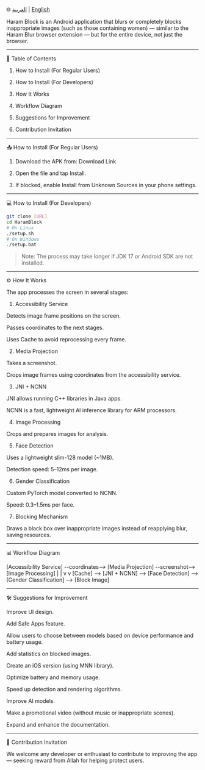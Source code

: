 🌐 [العربية](/README.md) | [English](#english)

Haram Block is an Android application that blurs or completely blocks inappropriate images (such as those containing women) — similar to the Haram Blur browser extension — but for the entire device, not just the browser.


---

📑 Table of Contents

1. How to Install (For Regular Users)


2. How to Install (For Developers)


3. How It Works


4. Workflow Diagram


5. Suggestions for Improvement


6. Contribution Invitation




---

📥 How to Install (For Regular Users)

1. Download the APK from: Download Link


2. Open the file and tap Install.


3. If blocked, enable Install from Unknown Sources in your phone settings.




---

💻 How to Install (For Developers)

```bash
git clone [URL]
cd HaramBlock
# On Linux
./setup.sh
# On Windows
./setup.bat
```

> Note: The process may take longer if JDK 17 or Android SDK are not installed.




---

⚙️ How It Works

The app processes the screen in several stages:

1. Accessibility Service

Detects image frame positions on the screen.

Passes coordinates to the next stages.

Uses Cache to avoid reprocessing every frame.



2. Media Projection

Takes a screenshot.

Crops image frames using coordinates from the accessibility service.



3. JNI + NCNN

JNI allows running C++ libraries in Java apps.

NCNN is a fast, lightweight AI inference library for ARM processors.



4. Image Processing

Crops and prepares images for analysis.



5. Face Detection

Uses a lightweight slim-128 model (~1MB).

Detection speed: 5–12ms per image.



6. Gender Classification

Custom PyTorch model converted to NCNN.

Speed: 0.3–1.5ms per face.



7. Blocking Mechanism

Draws a black box over inappropriate images instead of reapplying blur, saving resources.





---

📊 Workflow Diagram

[Accessibility Service] --coordinates--> [Media Projection] --screenshot--> [Image Processing]
       |                                                                   |
       v                                                                   v
   [Cache] --> [JNI + NCNN] --> [Face Detection] --> [Gender Classification] --> [Block Image]


---

🛠️ Suggestions for Improvement

Improve UI design.

Add Safe Apps feature.

Allow users to choose between models based on device performance and battery usage.

Add statistics on blocked images.

Create an iOS version (using MNN library).

Optimize battery and memory usage.

Speed up detection and rendering algorithms.

Improve AI models.

Make a promotional video (without music or inappropriate scenes).

Expand and enhance the documentation.



---

🤝 Contribution Invitation

We welcome any developer or enthusiast to contribute to improving the app — seeking reward from Allah for helping protect users.

